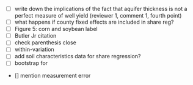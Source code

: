 + [ ] write down the implications of the fact that aquifer thickness is not a perfect measure of well yield (reviewer 1, comment 1, fourth point)
+ [ ] what happens if county fixed effects are included in share reg?
+ [ ] Figure 5: corn and soybean label
+ [ ] Butler Jr citation
+ [ ] check parenthesis close
+ [ ] within-variation 
+ [ ] add soil characteristics data for share regression?
+ [ ] bootstrap for 

+ [] mention measurement error